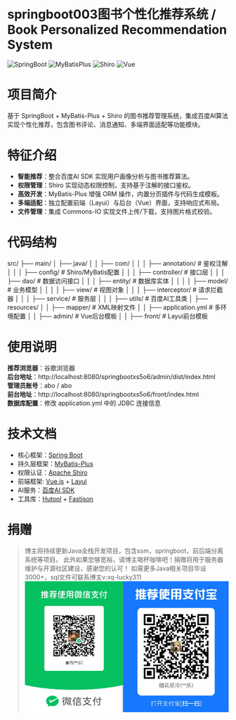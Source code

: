 # springboot003图书个性化推荐系统 / Book Personalized Recommendation System

![SpringBoot](https://img.shields.io/badge/SpringBoot-2.x-brightgreen)
![MyBatisPlus](https://img.shields.io/badge/MyBatisPlus-2.3-orange)
![Shiro](https://img.shields.io/badge/Shiro-1.3.2-blue)
![Vue](https://img.shields.io/badge/Vue-2.x-4fc08d)

# 项目简介  
基于 SpringBoot + MyBatis-Plus + Shiro 的图书推荐管理系统，集成百度AI算法实现个性化推荐，包含图书评论、消息通知、多端界面适配等功能模块。

# 特征介绍  
- ​**智能推荐**：整合百度AI SDK 实现用户画像分析与图书推荐算法。  
- ​**权限管理**：Shiro 实现动态权限控制，支持基于注解的接口鉴权。  
- ​**高效开发**：MyBatis-Plus 增强 ORM 操作，内置分页插件与代码生成模板。  
- ​**多端适配**：独立配置前端（Layui）与后台（Vue）界面，支持响应式布局。  
- ​**文件管理**：集成 Commons-IO 实现文件上传/下载，支持图片格式校验。  

# 代码结构 
src/
├── main/
│   ├── java/
│   │   ├── com/
│   │   │   ├── annotation/          # 鉴权注解
│   │   │   ├── config/              # Shiro/MyBatis配置
│   │   │   ├── controller/          # 接口层
│   │   │   ├── dao/                 # 数据访问接口
│   │   │   ├── entity/              # 数据库实体
│   │   │   │   ├── model/           # 业务模型
│   │   │   │   ├── view/            # 视图对象
│   │   │   ├── interceptor/         # 请求拦截器
│   │   │   ├── service/             # 服务层
│   │   │   ├── utils/               # 百度AI工具类
│   ├── resources/
│   │   ├── mapper/                  # XML映射文件
│   │   ├── application.yml          # 多环境配置
│   │   ├── admin/                   # Vue后台模板
│   │   ├── front/                   # Layui前台模板

# 使用说明
**推荐浏览器**：谷歌浏览器  
**后台地址**：http://localhost:8080/springbootxs5o6/admin/dist/index.html  
**管理员账号**：abo / abo  
**前台地址**：http://localhost:8080/springbootxs5o6/front/index.html  
**数据库配置**：修改 application.yml 中的 JDBC 连接信息

# 技术文档
* 核心框架：[Spring Boot](https://spring.io/projects/spring-boot)
* 持久层框架：[MyBatis-Plus](https://baomidou.com)
* 权限认证：[Apache Shiro](https://shiro.apache.org)
* 前端框架: [Vue.js](https://vuejs.org) + [Layui](https://layui.dev)
* AI服务：[百度AI SDK](https://ai.baidu.com/ai-doc)
* 工具库：[Hutool](https://hutool.cn) + [Fastjson](https://github.com/alibaba/fastjson)

# 捐赠
> 博主将持续更新Java全栈开发项目，包含ssm，springboot，前后端分离系统等项目。
> 此外如果您够宽裕，请博主喝杯咖啡吧！捐赠将用于服务器维护与开源社区建设，感谢您的认可！
> 如需更多Java相关项目毕设3000+，sql文件可联系博主v:xq-lucky311
![输入图片说明](%E7%91%9E%E5%B9%B8%EF%BC%81%E7%91%9E%E5%B9%B8%EF%BC%81.png)